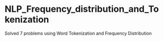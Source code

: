 # NLP_Frequency_distribution_and_Tokenization
Solved 7 problems using Word Tokenization and Frequency Distribution 
